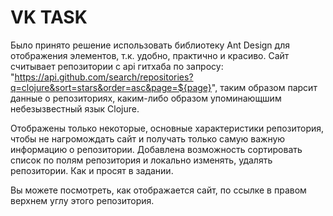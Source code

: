 # VK TASK

Было принято решение использовать библиотеку Ant Design для отображения элементов, т.к. удобно, практично и красиво. Сайт считывает репозитории с api гитхаба по запросу: "https://api.github.com/search/repositories?q=clojure&sort=stars&order=asc&page=${page}", таким образом парсит данные о репозиториях, каким-либо образом упоминающшим небезызвестный язык Clojure.

Отображены только некоторые, основные характеристики репозитория, чтобы не нагромождать сайт и получать только самую важную информацию о репозитории. Добавлена возможность сортировать список по полям репозитория и локально изменять, удалять репозитории. Как и просят в задании.

Вы можете посмотреть, как отображается сайт, по ссылке в правом верхнем углу этого репозитория.
